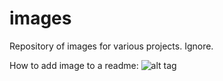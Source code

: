 # images
Repository of images for various projects. Ignore.

How to add image to a readme: ![alt tag](link)
